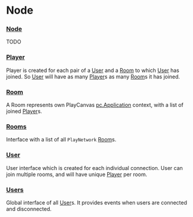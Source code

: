 # Node


### <a href='./Node.md'>Node</a>  
TODO

### <a href='./Player.md'>Player</a>  
Player is created for each pair of a [User] and a [Room] to which [User] has joined. So [User] will have as many [Player]s as many [Room]s it has joined.

### <a href='./Room.md'>Room</a>  
A Room represents own PlayCanvas [pc.Application] context, with a list of joined [Player]s.

### <a href='./Rooms.md'>Rooms</a>  
Interface with a list of all `PlayNetwork` [Room]s.

### <a href='./User.md'>User</a>  
User interface which is created for each individual connection. User can join multiple rooms, and will have unique [Player] per room.

### <a href='./Users.md'>Users</a>  
Global interface of all [User]s. It provides events when users are connected and disconnected.


[User]: ./User.md  
[Room]: ./Room.md  
[Player]: ./Player.md  
[pc.Application]: https://developer.playcanvas.com/en/api/pc.Application.html  
